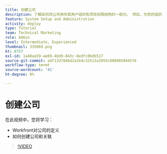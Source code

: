 ```yaml
---
title: 创建公司
description: 了解如何将公司用作其用户组织和项目权限结构的一部分。 然后，为您的组织创建公司。
feature: System Setup and Administration
activity: deploy
type: Tutorial
team: Technical Marketing
role: Admin
level: Intermediate, Experienced
thumbnail: 335069.png
kt: 8757
exl-id: 1a48aa59-ae69-4bd9-843c-8edfc0bdb517
source-git-commit: adf12d7846d2a1b4c32513a3955c080905044576
workflow-type: tm+mt
source-wordcount: '41'
ht-degree: 0%

---
```


# 创建公司

在此视频中，您将学习：

* Workfront对公司的定义
* 如何创建公司和关联

>[!VIDEO](https://video.tv.adobe.com/v/335069/?quality=12)
